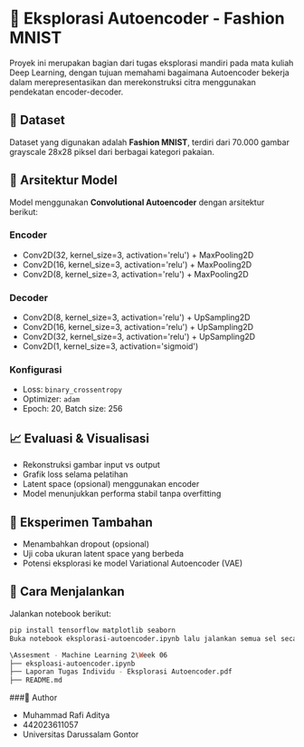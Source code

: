 # 🎨 Eksplorasi Autoencoder - Fashion MNIST

Proyek ini merupakan bagian dari tugas eksplorasi mandiri pada mata kuliah Deep Learning, dengan tujuan memahami bagaimana Autoencoder bekerja dalam merepresentasikan dan merekonstruksi citra menggunakan pendekatan encoder-decoder.

## 📂 Dataset

Dataset yang digunakan adalah **Fashion MNIST**, terdiri dari 70.000 gambar grayscale 28x28 piksel dari berbagai kategori pakaian.

## 🧠 Arsitektur Model

Model menggunakan **Convolutional Autoencoder** dengan arsitektur berikut:

### Encoder

- Conv2D(32, kernel_size=3, activation='relu') + MaxPooling2D
- Conv2D(16, kernel_size=3, activation='relu') + MaxPooling2D
- Conv2D(8, kernel_size=3, activation='relu') + MaxPooling2D

### Decoder

- Conv2D(8, kernel_size=3, activation='relu') + UpSampling2D
- Conv2D(16, kernel_size=3, activation='relu') + UpSampling2D
- Conv2D(32, kernel_size=3, activation='relu') + UpSampling2D
- Conv2D(1, kernel_size=3, activation='sigmoid')

### Konfigurasi

- Loss: `binary_crossentropy`
- Optimizer: `adam`
- Epoch: 20, Batch size: 256

## 📈 Evaluasi & Visualisasi

- Rekonstruksi gambar input vs output
- Grafik loss selama pelatihan
- Latent space (opsional) menggunakan encoder
- Model menunjukkan performa stabil tanpa overfitting

## 🧪 Eksperimen Tambahan

- Menambahkan dropout (opsional)
- Uji coba ukuran latent space yang berbeda
- Potensi eksplorasi ke model Variational Autoencoder (VAE)

## 📌 Cara Menjalankan

Jalankan notebook berikut:

```bash
pip install tensorflow matplotlib seaborn
Buka notebook eksplorasi-autoencoder.ipynb lalu jalankan semua sel secara berurutan.

\Assesment - Machine Learning 2\Week 06
├── eksploasi-autoencoder.ipynb
├── Laporan Tugas Individu - Eksplorasi Autoencoder.pdf
├── README.md
```

###👤 Author
- Muhammad Rafi Aditya
- 442023611057
- Universitas Darussalam Gontor

